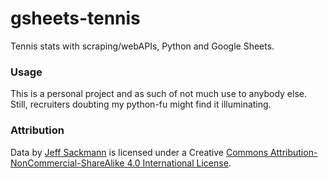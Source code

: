 # gsheets-tennis
Tennis stats with scraping/webAPIs, Python and Google Sheets.

### Usage

This is a personal project and as such of not much use to anybody else. Still, recruiters doubting 
my python-fu might find it illuminating.

### Attribution

Data by [Jeff Sackmann](https://github.com/JeffSackmann) is licensed under a Creative [Commons Attribution-NonCommercial-ShareAlike
    4.0 International License](https://creativecommons.org/licenses/by-nc-sa/4.0/).
